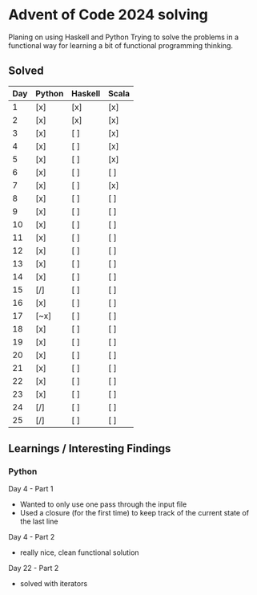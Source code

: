# Advent of Code 2024 solving

Planing on using Haskell and Python
Trying to solve the problems in a functional way for learning a bit of functional programming thinking.

## Solved

| Day | Python | Haskell | Scala |
|-----|--------|---------|-------|
| 1   | \[x\]  | \[x\]   | \[x\] |
| 2   | \[x\]  | \[x\]   | \[x\] |
| 3   | \[x\]  | \[ \]   | \[x\] |
| 4   | \[x\]  | \[ \]   | \[x\] |
| 5   | \[x\]  | \[ \]   | \[x\] |
| 6   | \[x\]  | \[ \]   | \[ \] |
| 7   | \[x\]  | \[ \]   | \[x\] |
| 8   | \[x\]  | \[ \]   | \[ \] |
| 9   | \[x\]  | \[ \]   | \[ \] |
| 10  | \[x\]  | \[ \]   | \[ \] |
| 11  | \[x\]  | \[ \]   | \[ \] |
| 12  | \[x\]  | \[ \]   | \[ \] |
| 13  | \[x\]  | \[ \]   | \[ \] |
| 14  | \[x\]  | \[ \]   | \[ \] |
| 15  | \[/\]  | \[ \]   | \[ \] |
| 16  | \[x\]  | \[ \]   | \[ \] |
| 17  | \[~x\] | \[ \]   | \[ \] |
| 18  | \[x\]  | \[ \]   | \[ \] |
| 19  | \[x\]  | \[ \]   | \[ \] |
| 20  | \[x\]  | \[ \]   | \[ \] |
| 21  | \[x\]  | \[ \]   | \[ \] |
| 22  | \[x\]  | \[ \]   | \[ \] |
| 23  | \[x\]  | \[ \]   | \[ \] |
| 24  | \[/\]  | \[ \]   | \[ \] |
| 25  | \[/\]  | \[ \]   | \[ \] |

## Learnings / Interesting Findings

### Python

Day 4 - Part 1

- Wanted to only use one pass through the input file
- Used a closure (for the first time) to keep track of the current state of the last line

Day 4 - Part 2

- really nice, clean functional solution

Day 22 - Part 2

- solved with iterators
